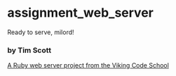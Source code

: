 # assignment_web_server
Ready to serve, milord!


### by Tim Scott

[A Ruby web server project from the Viking Code School](http://www.vikingcodeschool.com)
